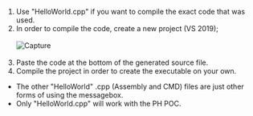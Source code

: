 1. Use "HelloWorld.cpp" if you want to compile the exact code that was used.<br>
2. In order to compile the code, create a new project (VS 2019);<br><br>
![Capture](https://user-images.githubusercontent.com/83390530/126174166-b2d322ec-3f28-4ee8-b5bd-b2d742124326.PNG)<br><br>
3. Paste the code at the bottom of the generated source file.<br>
4. Compile the project in order to create the executable on your own.<br>
* The other "HelloWorld" .cpp (Assembly and CMD) files are just other forms of using the messagebox. 
* Only "HelloWorld.cpp" will work with the PH POC.
